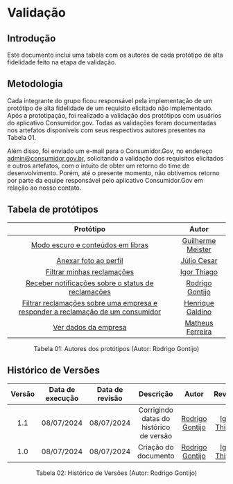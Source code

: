 # Validação

## Introdução

Este documento inclui uma tabela com os autores de cada protótipo de alta fidelidade feito na etapa de validação.

## Metodologia

Cada integrante do grupo ficou responsável pela implementação de um protótipo de alta fidelidade de um requisito elicitado não implementado. Após a prototipação, foi realizado a validação dos protótipos com usuários do aplicativo Consumidor.gov. Todas as validações foram documentadas nos artefatos disponíveis com seus respectivos autores presentes na Tabela 01.

Além disso, foi enviado um e-mail para o Consumidor.Gov, no endereço admin@consumidor.gov.br, solicitando a validação dos requisitos elicitados e outros artefatos, com o intuito de obter um retorno do time de desenvolvimento. Porém, até o presente momento, não obtivemos retorno por parte da equipe responsável pelo aplicativo Consumidor.Gov em relação ao nosso contato. 

## Tabela de protótipos

| Protótipo | Autor |
| :-------: | :---: |
| [Modo escuro e conteúdos em libras](https://requisitos-de-software.github.io/2024.1-Consumidor.gov/Valida%C3%A7%C3%A3o/Prototipagem/Acessibilidade/) | [Guilherme Meister](https://github.com/gmeister18) |
| [Anexar foto ao perfil](https:/https://requisitos-de-software.github.io/2024.1-Consumidor.gov/Valida%C3%A7%C3%A3o/Prototipagem/MinhaReclamacao//requisitos-de-software.github.io/2024.1-Consumidor.gov/Valida%C3%A7%C3%A3o/Prototipagem/Anexar/) | [Júlio Cesar](https://github.com/Julio1099) |
| [Filtrar minhas reclamações](https://requisitos-de-software.github.io/2024.1-Consumidor.gov/Valida%C3%A7%C3%A3o/Prototipagem/MinhaReclamacao/) | [Igor Thiago](https://github.com/alladin51) |
| [Receber notificações sobre o status de reclamações](https://requisitos-de-software.github.io/2024.1-Consumidor.gov/Valida%C3%A7%C3%A3o/Prototipagem/Notificacao/) | [Rodrigo Gontijo](https://github.com/rodrigogontijoo) |
| [Filtrar reclamações sobre uma empresa e responder a reclamação de um consumidor](https://requisitos-de-software.github.io/2024.1-Consumidor.gov/Valida%C3%A7%C3%A3o/Prototipagem/Responder/) | [Henrique Galdino](https://github.com/hgaldino05) |
| [Ver dados da empresa](https://requisitos-de-software.github.io/2024.1-Consumidor.gov/Valida%C3%A7%C3%A3o/Prototipagem/VerDados/) | [Matheus Ferreira](https://github.com/matferreira1)  |

<div align="center">
<figcaption align="center">Tabela 01: Autores dos protótipos (Autor: Rodrigo Gontijo)</figcaption>
</div>


## Histórico de Versões

| Versão | Data de execução | Data de revisão |  Descrição  | Autor | Revisor  |
| :----: | :--------------: | :-------------: | :---------: | :---: | :------: |
| 1.1    | 08/07/2024       | 08/07/2024      | Corrigindo datas do histórico de versão  | [Rodrigo Gontijo](https://github.com/rodrigogontijoo) | [Igor Thiago](https://github.com/alladin51) |
| 1.0    | 08/07/2024       | 08/07/2024      | Criação do documento  | [Rodrigo Gontijo](https://github.com/rodrigogontijoo) | [Igor Thiago](https://github.com/alladin51) |

<div align="center">
<figcaption align="center">Tabela 02: Histórico de Versões (Autor: Rodrigo Gontijo)</figcaption>
</div>